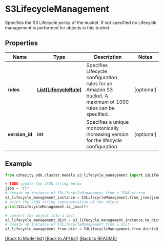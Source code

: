 # S3LifecycleManagement

Specifies the S3 Lifecycle policy of the bucket. If not specified no Lifecycle management is performed for objects in this bucket.

## Properties

Name | Type | Description | Notes
------------ | ------------- | ------------- | -------------
**rules** | [**List[LifecycleRule]**](LifecycleRule.md) | Specifies Lifecycle configuration rules for an Amazon S3 bucket. A maximum of 1000 rules can be specified. | [optional] 
**version_id** | **int** | Specifies a unique monotonically increasing version for the lifecycle configuration. | [optional] 

## Example

```python
from cohesity_sdk.cluster.models.s3_lifecycle_management import S3LifecycleManagement

# TODO update the JSON string below
json = "{}"
# create an instance of S3LifecycleManagement from a JSON string
s3_lifecycle_management_instance = S3LifecycleManagement.from_json(json)
# print the JSON string representation of the object
print(S3LifecycleManagement.to_json())

# convert the object into a dict
s3_lifecycle_management_dict = s3_lifecycle_management_instance.to_dict()
# create an instance of S3LifecycleManagement from a dict
s3_lifecycle_management_from_dict = S3LifecycleManagement.from_dict(s3_lifecycle_management_dict)
```
[[Back to Model list]](../README.md#documentation-for-models) [[Back to API list]](../README.md#documentation-for-api-endpoints) [[Back to README]](../README.md)



